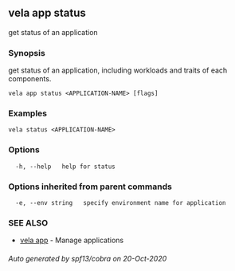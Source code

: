 ## vela app status

get status of an application

### Synopsis

get status of an application, including workloads and traits of each components.

```
vela app status <APPLICATION-NAME> [flags]
```

### Examples

```
vela status <APPLICATION-NAME>
```

### Options

```
  -h, --help   help for status
```

### Options inherited from parent commands

```
  -e, --env string   specify environment name for application
```

### SEE ALSO

* [vela app](vela_app.md)	 - Manage applications

###### Auto generated by spf13/cobra on 20-Oct-2020
